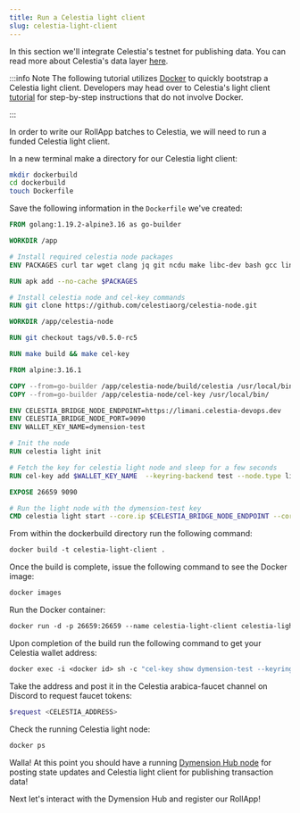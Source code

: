 ```yaml
---
title: Run a Celestia light client
slug: celestia-light-client
---
```


In this section we'll integrate Celestia's testnet for publishing data. You can read more about Celestia's data layer [here](https://docs.celestia.org/concepts/how-celestia-works/data-availability-layer).

:::info Note
The following tutorial utilizes [Docker](https://docs.docker.com/engine/install/) to quickly bootstrap a Celestia light client. Developers may head over to Celestia's light client [tutorial](https://docs.celestia.org/nodes/light-node) for step-by-step instructions that do not involve Docker.

:::

In order to write our RollApp batches to Celestia, we will need to run a funded Celestia light client.

In a new terminal make a directory for our Celestia light client:

```bash
mkdir dockerbuild
cd dockerbuild
touch Dockerfile
```

Save the following information in the `Dockerfile` we've created:

```Dockerfile
FROM golang:1.19.2-alpine3.16 as go-builder

WORKDIR /app

# Install required celestia node packages
ENV PACKAGES curl tar wget clang jq git ncdu make libc-dev bash gcc linux-headers eudev-dev python3

RUN apk add --no-cache $PACKAGES

# Install celestia node and cel-key commands
RUN git clone https://github.com/celestiaorg/celestia-node.git

WORKDIR /app/celestia-node

RUN git checkout tags/v0.5.0-rc5

RUN make build && make cel-key

FROM alpine:3.16.1

COPY --from=go-builder /app/celestia-node/build/celestia /usr/local/bin/
COPY --from=go-builder /app/celestia-node/cel-key /usr/local/bin/

ENV CELESTIA_BRIDGE_NODE_ENDPOINT=https://limani.celestia-devops.dev
ENV CELESTIA_BRIDGE_NODE_PORT=9090
ENV WALLET_KEY_NAME=dymension-test

# Init the node
RUN celestia light init

# Fetch the key for celestia light node and sleep for a few seconds
RUN cel-key add $WALLET_KEY_NAME  --keyring-backend test --node.type light

EXPOSE 26659 9090

# Run the light node with the dymension-test key
CMD celestia light start --core.ip $CELESTIA_BRIDGE_NODE_ENDPOINT --core.grpc.port $CELESTIA_BRIDGE_NODE_PORT --gateway --gateway.port 26659 --keyring.accname $WALLET_KEY_NAME

```

From within the dockerbuild directory run the following command:

```Dockerfile
docker build -t celestia-light-client .
```

Once the build is complete, issue the following command to see the Docker image:

```Dockerfile
docker images
```

Run the Docker container:

```Dockerfile
docker run -d -p 26659:26659 --name celestia-light-client celestia-light-client
```

Upon completion of the build run the following command to get your Celestia wallet address:

```Dockerfile
docker exec -i <docker id> sh -c "cel-key show dymension-test --keyring-backend test --node.type light" | grep "address"
```

Take the address and post it in the Celestia arabica-faucet channel on Discord to request faucet tokens:

```bash
$request <CELESTIA_ADDRESS>
```

Check the running Celestia light node:

```Dockerfile
docker ps
```

Walla! At this point you should have a running [Dymension Hub node](/docs/develop/get-started/run-a-hub-node.md) for posting state updates and Celestia light client for publishing transaction data!

Next let's interact with the Dymension Hub and register our RollApp!
